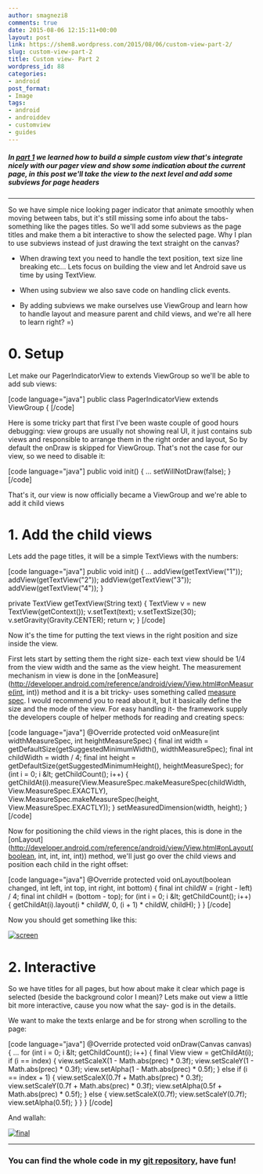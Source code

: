 ```yaml
---
author: smagnezi8
comments: true
date: 2015-08-06 12:15:11+00:00
layout: post
link: https://shem8.wordpress.com/2015/08/06/custom-view-part-2/
slug: custom-view-part-2
title: Custom view- Part 2
wordpress_id: 88
categories:
- android
post_format:
- Image
tags:
- android
- androiddev
- customview
- guides
---
```


##### _In [part 1](https://shem8.wordpress.com/2015/07/31/custom-view-part-1/) we learned how to build a simple custom view that's integrate nicely with our pager view and show some indication about the current page, in this post we'll take the view to the next level and add some subviews for page headers_
<!--more-->

* * *

So we have simple nice looking pager indicator that animate smoothly when moving between tabs, but it's still missing some info about the tabs- something like the pages titles. So we'll add some subviews as the page titles and make them a bit interactive to show the selected page.
Why I plan to use subviews instead of just drawing the text straight on the canvas?




  * When drawing text you need to handle the text position, text size line breaking etc... Lets focus on building the view and let Android save us time by using TextView.


  * When using subview we also save code on handling click events.


  * By adding subviews we make ourselves use ViewGroup and learn how to handle layout and measure parent and child views, and we're all here to learn right? =)




# 0. Setup


Let make our PagerIndicatorView to extends ViewGroup so we'll be able to add sub views:

[code language="java"]
public class PagerIndicatorView extends ViewGroup {
[/code]

Here is some tricky part that first I've been waste couple of good hours debugging: view groups are usually not showing real UI, it just contains sub views and responsible to arrange them in the right order and layout, So by default the onDraw is skipped for ViewGroup. That's not the case for our view, so we need to disable it:

[code language="java"]
public void init() {
    ...
    setWillNotDraw(false);
}
[/code]

That's it, our view is now officially became a ViewGroup and we're able to add it child views


# 1. Add the child views


Lets add the page titles, it will be a simple TextViews with the numbers:

[code language="java"]
public void init() {
    ...
    addView(getTextView("1"));
    addView(getTextView("2"));
    addView(getTextView("3"));
    addView(getTextView("4"));
}

private TextView getTextView(String text) {
    TextView v = new TextView(getContext());
    v.setText(text);
    v.setTextSize(30);
    v.setGravity(Gravity.CENTER);
    return v;
}
[/code]

Now it's the time for putting the text views in the right position and size inside the view.

First lets start by setting them the right size- each text view should be 1/4 from the view width and the same as the view height. The measurement mechanism in view is done in the [onMeasure](http://developer.android.com/reference/android/view/View.html#onMeasure(int, int)) method and it is a bit tricky- uses something called [measure spec](http://developer.android.com/reference/android/view/View.MeasureSpec.html). I would recommend you to read about it, but it basically define the size and the mode of the view. For easy handling it- the framework supply the developers couple of helper methods for reading and creating specs:

[code language="java"]
@Override
protected void onMeasure(int widthMeasureSpec, int heightMeasureSpec) {
    final int width = getDefaultSize(getSuggestedMinimumWidth(), widthMeasureSpec);
    final int childWidth = width / 4;
    final int height = getDefaultSize(getSuggestedMinimumHeight(), heightMeasureSpec);
    for (int i = 0; i &amp;lt; getChildCount(); i++) {
        getChildAt(i).measure(View.MeasureSpec.makeMeasureSpec(childWidth, View.MeasureSpec.EXACTLY), View.MeasureSpec.makeMeasureSpec(height, View.MeasureSpec.EXACTLY));
    }
    setMeasuredDimension(width, height);
}
[/code]

Now for positioning the child views in the right places, this is done in the [onLayout](http://developer.android.com/reference/android/view/View.html#onLayout(boolean, int, int, int, int)) method, we'll just go over the child views and position each child in the right offset:

[code language="java"]
@Override
protected void onLayout(boolean changed, int left, int top, int right, int bottom) {
    final int childW = (right - left) / 4;
    final int childH = (bottom - top);
    for (int i = 0; i &amp;lt; getChildCount(); i++) {
        getChildAt(i).layout(i * childW, 0, (i + 1) * childW, childH);
    }
}
[/code]

Now you should get something like this:

[![screen](https://shem8.files.wordpress.com/2015/08/screen-e1438861347399.png)](https://shem8.files.wordpress.com/2015/08/screen.png)


# 2. Interactive


So we have titles for all pages, but how about make it clear which page is selected (beside the background color I mean)? Lets make out view a little bit more interactive, cause you now what the say- god is in the details.

We want to make the texts enlarge and be for strong when scrolling to the page:

[code language="java"]
@Override
protected void onDraw(Canvas canvas) {
    ...
    for (int i = 0; i &amp;lt; getChildCount(); i++) {
        final View view = getChildAt(i);
        if (i == index) {
            view.setScaleX(1 - Math.abs(prec) * 0.3f);
            view.setScaleY(1 - Math.abs(prec) * 0.3f);
            view.setAlpha(1 - Math.abs(prec) * 0.5f);
        } else if (i == index + 1) {
            view.setScaleX(0.7f + Math.abs(prec) * 0.3f);
            view.setScaleY(0.7f + Math.abs(prec) * 0.3f);
            view.setAlpha(0.5f + Math.abs(prec) * 0.5f);
        } else {
            view.setScaleX(0.7f);
            view.setScaleY(0.7f);
            view.setAlpha(0.5f);
        }
    }
}
[/code]

And wallah:

[![final](https://shem8.files.wordpress.com/2015/08/final.gif)](https://shem8.files.wordpress.com/2015/08/final.gif)





* * *






### You can find the whole code in my [git repository](https://github.com/shem8/customviewpager), have fun!
